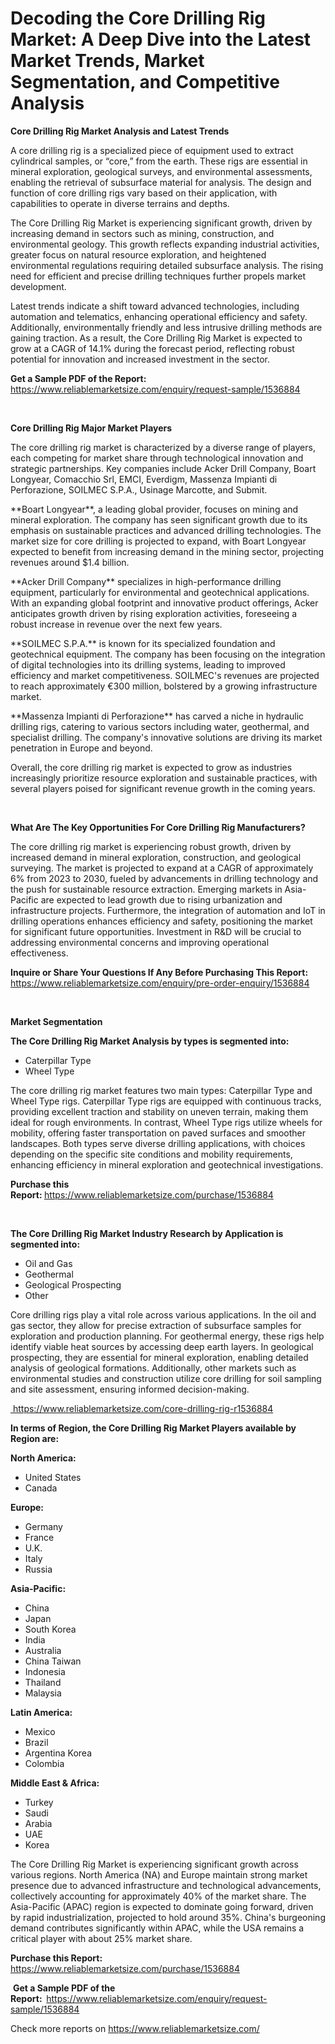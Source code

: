 <p><h1>Decoding the Core Drilling Rig Market: A Deep Dive into the Latest Market Trends, Market Segmentation, and Competitive Analysis</h1></p><p><strong>Core Drilling Rig Market Analysis and Latest Trends</strong></p>
<p><p>A core drilling rig is a specialized piece of equipment used to extract cylindrical samples, or “core,” from the earth. These rigs are essential in mineral exploration, geological surveys, and environmental assessments, enabling the retrieval of subsurface material for analysis. The design and function of core drilling rigs vary based on their application, with capabilities to operate in diverse terrains and depths.</p><p>The Core Drilling Rig Market is experiencing significant growth, driven by increasing demand in sectors such as mining, construction, and environmental geology. This growth reflects expanding industrial activities, greater focus on natural resource exploration, and heightened environmental regulations requiring detailed subsurface analysis. The rising need for efficient and precise drilling techniques further propels market development. </p><p>Latest trends indicate a shift toward advanced technologies, including automation and telematics, enhancing operational efficiency and safety. Additionally, environmentally friendly and less intrusive drilling methods are gaining traction. As a result, the Core Drilling Rig Market is expected to grow at a CAGR of 14.1% during the forecast period, reflecting robust potential for innovation and increased investment in the sector.</p></p>
<p><strong>Get a Sample PDF of the Report:&nbsp;</strong> <a href="https://www.reliablemarketsize.com/enquiry/request-sample/1536884?utm_campaign=2803&utm_medium=2&utm_source=Github&utm_content=ia&utm_term=11042025&utm_id=core-drilling-rig">https://www.reliablemarketsize.com/enquiry/request-sample/1536884</a></p>
<p>&nbsp;</p>
<p><strong>Core Drilling Rig Major Market Players</strong></p>
<p><p>The core drilling rig market is characterized by a diverse range of players, each competing for market share through technological innovation and strategic partnerships. Key companies include Acker Drill Company, Boart Longyear, Comacchio Srl, EMCI, Everdigm, Massenza Impianti di Perforazione, SOILMEC S.P.A., Usinage Marcotte, and Submit.</p><p>**Boart Longyear**, a leading global provider, focuses on mining and mineral exploration. The company has seen significant growth due to its emphasis on sustainable practices and advanced drilling technologies. The market size for core drilling is projected to expand, with Boart Longyear expected to benefit from increasing demand in the mining sector, projecting revenues around $1.4 billion.</p><p>**Acker Drill Company** specializes in high-performance drilling equipment, particularly for environmental and geotechnical applications. With an expanding global footprint and innovative product offerings, Acker anticipates growth driven by rising exploration activities, foreseeing a robust increase in revenue over the next few years.</p><p>**SOILMEC S.P.A.** is known for its specialized foundation and geotechnical equipment. The company has been focusing on the integration of digital technologies into its drilling systems, leading to improved efficiency and market competitiveness. SOILMEC's revenues are projected to reach approximately €300 million, bolstered by a growing infrastructure market.</p><p>**Massenza Impianti di Perforazione** has carved a niche in hydraulic drilling rigs, catering to various sectors including water, geothermal, and specialist drilling. The company's innovative solutions are driving its market penetration in Europe and beyond.</p><p>Overall, the core drilling rig market is expected to grow as industries increasingly prioritize resource exploration and sustainable practices, with several players poised for significant revenue growth in the coming years.</p></p>
<p>&nbsp;</p>
<p><strong>What Are The Key Opportunities For Core Drilling Rig Manufacturers?</strong></p>
<p><p>The core drilling rig market is experiencing robust growth, driven by increased demand in mineral exploration, construction, and geological surveying. The market is projected to expand at a CAGR of approximately 6% from 2023 to 2030, fueled by advancements in drilling technology and the push for sustainable resource extraction. Emerging markets in Asia-Pacific are expected to lead growth due to rising urbanization and infrastructure projects. Furthermore, the integration of automation and IoT in drilling operations enhances efficiency and safety, positioning the market for significant future opportunities. Investment in R&D will be crucial to addressing environmental concerns and improving operational effectiveness.</p></p>
<p><strong>Inquire or Share Your Questions If Any Before Purchasing This Report:</strong> <a href="https://www.reliablemarketsize.com/enquiry/pre-order-enquiry/1536884?utm_campaign=2803&utm_medium=2&utm_source=Github&utm_content=ia&utm_term=11042025&utm_id=core-drilling-rig">https://www.reliablemarketsize.com/enquiry/pre-order-enquiry/1536884</a></p>
<p>&nbsp;</p>
<p><strong>Market Segmentation</strong></p>
<p><strong>The Core Drilling Rig Market Analysis by types is segmented into:</strong></p>
<p><ul><li>Caterpillar Type</li><li>Wheel Type</li></ul></p>
<p><p>The core drilling rig market features two main types: Caterpillar Type and Wheel Type rigs. Caterpillar Type rigs are equipped with continuous tracks, providing excellent traction and stability on uneven terrain, making them ideal for rough environments. In contrast, Wheel Type rigs utilize wheels for mobility, offering faster transportation on paved surfaces and smoother landscapes. Both types serve diverse drilling applications, with choices depending on the specific site conditions and mobility requirements, enhancing efficiency in mineral exploration and geotechnical investigations.</p></p>
<p><strong>Purchase this Report:&nbsp;</strong><a href="https://www.reliablemarketsize.com/purchase/1536884?utm_campaign=2803&utm_medium=2&utm_source=Github&utm_content=ia&utm_term=11042025&utm_id=core-drilling-rig">https://www.reliablemarketsize.com/purchase/1536884</a></p>
<p>&nbsp;</p>
<p><strong>The Core Drilling Rig Market Industry Research by Application is segmented into:</strong></p>
<p><ul><li>Oil and Gas</li><li>Geothermal</li><li>Geological Prospecting</li><li>Other</li></ul></p>
<p><p>Core drilling rigs play a vital role across various applications. In the oil and gas sector, they allow for precise extraction of subsurface samples for exploration and production planning. For geothermal energy, these rigs help identify viable heat sources by accessing deep earth layers. In geological prospecting, they are essential for mineral exploration, enabling detailed analysis of geological formations. Additionally, other markets such as environmental studies and construction utilize core drilling for soil sampling and site assessment, ensuring informed decision-making.</p></p>
<p><a href="https://www.reliablemarketsize.com/core-drilling-rig-r1536884?utm_campaign=2803&utm_medium=2&utm_source=Github&utm_content=ia&utm_term=11042025&utm_id=core-drilling-rig">&nbsp;https://www.reliablemarketsize.com/core-drilling-rig-r1536884</a></p>
<p><strong>In terms of Region, the Core Drilling Rig Market Players available by Region are:</strong></p>
<p>
    <p> <strong> North America: </strong>
        <ul>
            <li>United States</li>
            <li>Canada</li>
        </ul>
        </p> 
    <p> <strong> Europe: </strong>
        <ul>
            <li>Germany</li>
            <li>France</li>
            <li>U.K.</li>
            <li>Italy</li>
            <li>Russia</li>
        </ul>
        </p> 
    <p> <strong> Asia-Pacific: </strong>
        <ul>
            <li>China</li>
            <li>Japan</li>
            <li>South Korea</li>
            <li>India</li>
            <li>Australia</li>
            <li>China Taiwan</li>
            <li>Indonesia</li>
            <li>Thailand</li>
            <li>Malaysia</li>
        </ul>
        </p> 
    <p> <strong> Latin America: </strong>
        <ul>
            <li>Mexico</li>
            <li>Brazil</li>
            <li>Argentina Korea</li>
            <li>Colombia</li>
        </ul>
        </p> 
    <p> <strong> Middle East & Africa: </strong>
        <ul>
            <li>Turkey</li>
            <li>Saudi</li>
            <li>Arabia</li>
            <li>UAE</li>
            <li>Korea</li>
        </ul>
    </p>
    </p>
<p><p>The Core Drilling Rig Market is experiencing significant growth across various regions. North America (NA) and Europe maintain strong market presence due to advanced infrastructure and technological advancements, collectively accounting for approximately 40% of the market share. The Asia-Pacific (APAC) region is expected to dominate going forward, driven by rapid industrialization, projected to hold around 35%. China's burgeoning demand contributes significantly within APAC, while the USA remains a critical player with about 25% market share.</p></p>
<p><strong>Purchase this Report: </strong><a href="https://www.reliablemarketsize.com/purchase/1536884?utm_campaign=2803&utm_medium=2&utm_source=Github&utm_content=ia&utm_term=11042025&utm_id=core-drilling-rig">https://www.reliablemarketsize.com/purchase/1536884</a></p>
<p>&nbsp;<strong>Get a Sample PDF of the Report:&nbsp;&nbsp;</strong><a href="https://www.reliablemarketsize.com/enquiry/request-sample/1536884?utm_campaign=2803&utm_medium=2&utm_source=Github&utm_content=ia&utm_term=11042025&utm_id=core-drilling-rig">https://www.reliablemarketsize.com/enquiry/request-sample/1536884</a></p>
<p><strong></strong></p>
<p>Check more reports on <a href="https://www.reliablemarketsize.com/?utm_campaign=2803&utm_medium=2&utm_source=Github&utm_content=ia&utm_term=11042025&utm_id=core-drilling-rig">https://www.reliablemarketsize.com/</a></p>